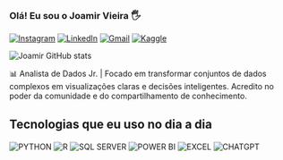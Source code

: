 
### Olá! Eu sou o Joamir Vieira 🖐️

[![Instagram](https://img.shields.io/badge/Instagram-%23E4405F.svg?style=for-the-badge&logo=Instagram&logoColor=white)](https://www.instagram.com/joamir.vieira)
[![LinkedIn](https://img.shields.io/badge/linkedin-%230077B5.svg?style=for-the-badge&logo=linkedin&logoColor=white)](https://www.linkedin.com/in/joamir-vieira-a59594211)
[![Gmail](https://img.shields.io/badge/Gmail-D14836?style=for-the-badge&logo=gmail&logoColor=white)](mailto:joamir.files@gmail.com)
[![Kaggle](https://img.shields.io/badge/Kaggle-035a7d?style=for-the-badge&logo=kaggle&logoColor=white)](https://www.kaggle.com/joamirvieira)

![Joamir GitHub stats](https://github-readme-stats.vercel.app/api?username=joamirsv&show_icons=true&theme=react)

📊 Analista de Dados Jr. | Focado em transformar conjuntos de dados complexos em visualizações claras e decisões inteligentes. Acredito no poder da comunidade e do compartilhamento de conhecimento.

## Tecnologias que eu uso no dia a dia

<div style="display: inline_block">
  <img align="center" alt="PYTHON" src="https://img.shields.io/badge/python-%2314354C.svg?style=for-the-badge&logo=python&logoColor=white" />
  <img align="center" alt="R" src="https://img.shields.io/badge/r-%23276DC3.svg?style=for-the-badge&logo=r&logoColor=white" />
  <img align="center" alt="SQL SERVER" src="https://img.shields.io/badge/Microsoft%20SQL%20Server-CC2927?style=for-the-badge&logo=microsoft%20sql%20server&logoColor=white" />
  <img align="center" alt="POWER BI" src="https://img.shields.io/badge/power_bi-F2C811?style=for-the-badge&logo=powerbi&logoColor=black" />
  <img align="center" alt="EXCEL" src="https://img.shields.io/badge/Microsoft_Excel-217346?style=for-the-badge&logo=microsoft-excel&logoColor=white" />
  <img align="center" alt="CHATGPT" src="https://img.shields.io/badge/chatGPT-74aa9c?style=for-the-badge&logo=openai&logoColor=white" />
</div><br/>



